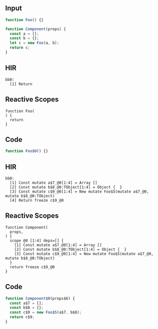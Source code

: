 
## Input

```javascript
function Foo() {}

function Component(props) {
  const a = [];
  const b = {};
  let c = new Foo(a, b);
  return c;
}

```

## HIR

```
bb0:
  [1] Return
```

## Reactive Scopes

```
function Foo(
) {
  return
}

```

## Code

```javascript
function Foo$0() {}

```
## HIR

```
bb0:
  [1] Const mutate a$7_@0[1:4] = Array []
  [2] Const mutate b$8_@0:TObject[1:4] = Object {  }
  [3] Const mutate c$9_@0[1:4] = New mutate Foo$5(mutate a$7_@0, mutate b$8_@0:TObject)
  [4] Return freeze c$9_@0
```

## Reactive Scopes

```
function Component(
  props,
) {
  scope @0 [1:4] deps=[] {
    [1] Const mutate a$7_@0[1:4] = Array []
    [2] Const mutate b$8_@0:TObject[1:4] = Object {  }
    [3] Const mutate c$9_@0[1:4] = New mutate Foo$5(mutate a$7_@0, mutate b$8_@0:TObject)
  }
  return freeze c$9_@0
}

```

## Code

```javascript
function Component$0(props$6) {
  const a$7 = [];
  const b$8 = {};
  const c$9 = new Foo$5(a$7, b$8);
  return c$9;
}

```
      